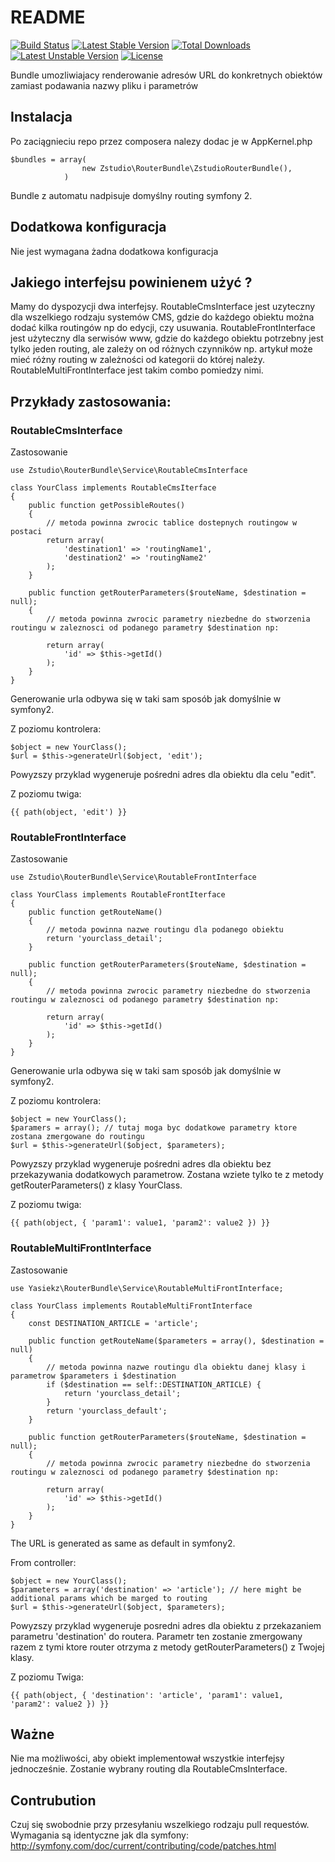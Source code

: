 # README

[![Build Status](https://travis-ci.org/yasiekz/router-bundle.svg)](https://travis-ci.org/yasiekz/router-bundle)
[![Latest Stable Version](https://poser.pugx.org/yasiekz/router-bundle/v/stable.svg)](https://packagist.org/packages/yasiekz/router-bundle)
[![Total Downloads](https://poser.pugx.org/yasiekz/router-bundle/downloads.svg)](https://packagist.org/packages/yasiekz/router-bundle)
[![Latest Unstable Version](https://poser.pugx.org/yasiekz/router-bundle/v/unstable.svg)](https://packagist.org/packages/yasiekz/router-bundle) [![License](https://poser.pugx.org/yasiekz/router-bundle/license.svg)](https://packagist.org/packages/yasiekz/router-bundle)

Bundle umozliwiajacy renderowanie adresów URL do konkretnych obiektów zamiast podawania nazwy pliku i parametrów

## Instalacja

Po zaciągnieciu repo przez composera nalezy dodac je w AppKernel.php

```
$bundles = array(
                new Zstudio\RouterBundle\ZstudioRouterBundle(),
            )
```

Bundle z automatu nadpisuje domyślny routing symfony 2.

## Dodatkowa konfiguracja

Nie jest wymagana żadna dodatkowa konfiguracja

## Jakiego interfejsu powinienem użyć ?

Mamy do dyspozycji dwa interfejsy. RoutableCmsInterface jest uzyteczny dla wszelkiego rodzaju systemów CMS, gdzie do każdego obiektu można dodać kilka routingów np do edycji, czy usuwania.
RoutableFrontInterface jest użyteczny dla serwisów www, gdzie do każdego obiektu potrzebny jest tylko jeden routing, ale zależy on od różnych czynników np. artykuł może mieć różny routing w zależności od kategorii do której należy.
RoutableMultiFrontInterface jest takim combo pomiedzy nimi.

## Przykłady zastosowania:

### RoutableCmsInterface

Zastosowanie

```
use Zstudio\RouterBundle\Service\RoutableCmsInterface

class YourClass implements RoutableCmsIterface
{
    public function getPossibleRoutes()
    {
        // metoda powinna zwrocic tablice dostepnych routingow w postaci
        return array(
            'destination1' => 'routingName1',
            'destination2' => 'routingName2'
        );
    }

    public function getRouterParameters($routeName, $destination = null);
    {
        // metoda powinna zwrocic parametry niezbedne do stworzenia routingu w zaleznosci od podanego parametry $destination np:

        return array(
            'id' => $this->getId()
        );
    }
}
```

Generowanie urla odbywa się w taki sam sposób jak domyślnie w symfony2.

Z poziomu kontrolera:

```
$object = new YourClass();
$url = $this->generateUrl($object, 'edit');
```

Powyzszy przyklad wygeneruje pośredni adres dla obiektu dla celu "edit".

Z poziomu twiga:

```
{{ path(object, 'edit') }}
```

### RoutableFrontInterface

Zastosowanie

```
use Zstudio\RouterBundle\Service\RoutableFrontInterface

class YourClass implements RoutableFrontIterface
{
    public function getRouteName()
    {
        // metoda powinna nazwe routingu dla podanego obiektu
        return 'yourclass_detail';
    }

    public function getRouterParameters($routeName, $destination = null);
    {
        // metoda powinna zwrocic parametry niezbedne do stworzenia routingu w zaleznosci od podanego parametry $destination np:

        return array(
            'id' => $this->getId()
        );
    }
}
```

Generowanie urla odbywa się w taki sam sposób jak domyślnie w symfony2.

Z poziomu kontrolera:

```
$object = new YourClass();
$paramers = array(); // tutaj moga byc dodatkowe parametry ktore zostana zmergowane do routingu
$url = $this->generateUrl($object, $parameters);
```

Powyzszy przyklad wygeneruje pośredni adres dla obiektu bez przekazywania dodatkowych parametrow.
Zostana wziete tylko te z metody getRouterParameters() z klasy YourClass.

Z poziomu twiga:

```
{{ path(object, { 'param1': value1, 'param2': value2 }) }}
```

### RoutableMultiFrontInterface

Zastosowanie

```
use Yasiekz\RouterBundle\Service\RoutableMultiFrontInterface;

class YourClass implements RoutableMultiFrontInterface
{
    const DESTINATION_ARTICLE = 'article';

    public function getRouteName($parameters = array(), $destination = null)
    {
        // metoda powinna nazwe routingu dla obiektu danej klasy i parametrow $parameters i $destination
        if ($destination == self::DESTINATION_ARTICLE) {
            return 'yourclass_detail';
        }
        return 'yourclass_default';
    }

    public function getRouterParameters($routeName, $destination = null);
    {
        // metoda powinna zwrocic parametry niezbedne do stworzenia routingu w zaleznosci od podanego parametry $destination np:

        return array(
            'id' => $this->getId()
        );
    }
}
```

The URL is generated as same as default in symfony2.

From controller:

```
$object = new YourClass();
$parameters = array('destination' => 'article'); // here might be additional params which be marged to routing
$url = $this->generateUrl($object, $parameters);
```

Powyzszy przyklad wygeneruje posredni adres dla obiektu z przekazaniem parametru 'destination' do routera. Parametr ten zostanie zmergowany razem z tymi ktore router otrzyma z metody getRouterParameters() z Twojej klasy.

Z poziomu Twiga:

```
{{ path(object, { 'destination': 'article', 'param1': value1, 'param2': value2 }) }}
```

## Ważne

Nie ma możliwości, aby obiekt implementował wszystkie interfejsy jednocześnie. Zostanie wybrany routing dla RoutableCmsInterface.

## Contrubution

Czuj się swobodnie przy przesyłaniu wszelkiego rodzaju pull requestów. Wymagania są identyczne jak dla symfony: http://symfony.com/doc/current/contributing/code/patches.html
